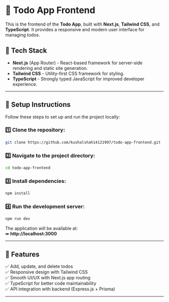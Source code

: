 # 🎨 Todo App Frontend

This is the frontend of the **Todo App**, built with **Next.js**, **Tailwind CSS**, and **TypeScript**. It provides a responsive and modern user interface for managing todos.

## 🚀 Tech Stack

- **Next.js** (App Router) - React-based framework for server-side rendering and static site generation.
- **Tailwind CSS** - Utility-first CSS framework for styling.
- **TypeScript** - Strongly typed JavaScript for improved developer experience.

---

## 🔧 Setup Instructions

Follow these steps to set up and run the project locally:

### 1️⃣ Clone the repository:

```bash
git clone https://github.com/kushalshah14121997/todo-app-frontend.git
```

### 2️⃣ Navigate to the project directory:

```bash
cd todo-app-frontend
```

### 3️⃣ Install dependencies:

```bash
npm install
```

### 4️⃣ Run the development server:

```bash
npm run dev
```

The application will be available at:  
➡ **http://localhost:3000**

---

## 🚀 Features

✅ Add, update, and delete todos  
✅ Responsive design with Tailwind CSS  
✅ Smooth UI/UX with Next.js app routing  
✅ TypeScript for better code maintainability  
✅ API integration with backend (Express.js + Prisma)  

---




